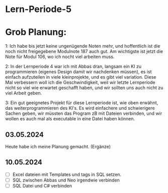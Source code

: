 # Lern-Periode-5

# Grob Planung:

1: Ich habe bis jetzt keine ungenügende Noten mehr, und hoffentlich ist die noch nicht freigegebene Modulnote 187 auch gut. Am wichtigste ist jetzt die Note für Modul 106, wo ich nocht viel arbeiten muss.

2: In der Lernperiode 4 war ich mit Abbas dran, langsam ein KI zu programmieren (eigenes Design damit wir nachdenken müssen), es ist einfach aufzuteilen in viele kleinprojekte, und es gibt viel variation. Diese Mal verbessern woll ich die Geschwindigkeit, weil wir letzte Lernperiode nicht so viel wie erwartet geschafft haben, und wir sollten uns auch nicht zu viel Arbeit geben.

3: Ein gut geeignetes Projekt für diese Lernperiode ist, wie oben erwähnt, das weiterprogrammieren des KI's. Es wird einfachere und schwierigere Sachen geben, wir müssten das Program zB mit Dateien verbinden, und wir wollen es auch mal als executable in eine Datei haben können.

## 03.05.2024

Heute habe ich meine Planung gemacht. (Ergänze)

## 10.05.2024

 - [ ] Excel dateien mit Templates und tags in SQL setzen.
 - [ ] SQL zwischen Abbas und Neo irgendwie verbinden
 - [ ] SQL Datei und C# verbinden
